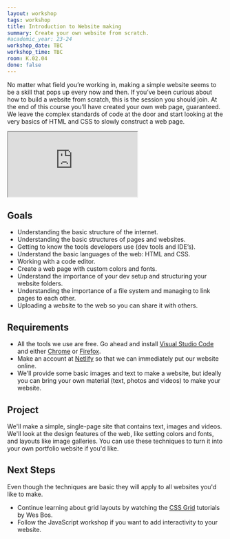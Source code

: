 ```yaml
---
layout: workshop
tags: workshop
title: Introduction to Website making
summary: Create your own website from scratch.
#academic_year: 23-24
workshop_date: TBC
workshop_time: TBC
room: K.02.04
done: false
---
```


No matter what field you’re working in, making a simple website seems to be a skill that pops up every now and then. If you’ve been curious about how to build a website from scratch, this is the session you should join. At the end of this course you’ll have created your own web page, guaranteed. We leave the complex standards of code at the door and start looking at the very basics of HTML and CSS to slowly construct a web page.

<div class="embed-responsive embed-responsive-16by9">
  <iframe class="embed-responsive-item" src="https://www.youtube.com/embed/cmdcECj7_V0"></iframe>
</div>

## Goals

- Understanding the basic structure of the internet.
- Understanding the basic structures of pages and websites.
- Getting to know the tools developers use (dev tools and IDE’s).
- Understand the basic languages of the web: HTML and CSS.
- Working with a code editor.
- Create a web page with custom colors and fonts.
- Understand the importance of your dev setup and structuring your website folders.
- Understanding the importance of a file system and managing to link pages to each other.
- Uploading a website to the web so you can share it with others.

## Requirements

- All the tools we use are free. Go ahead and install [Visual Studio Code](https://code.visualstudio.com/) and either [Chrome](https://google.com/chrome) or [Firefox](https://www.mozilla.org/firefox).
- Make an account at [Netlify](https://netlify.com/) so that we can immediately put our website online.
- We'll provide some basic images and text to make a website, but ideally you can bring your own material (text, photos and videos) to make your website.

## Project

We'll make a simple, single-page site that contains text, images and videos. We'll look at the design features of the web, like setting colors and fonts, and layouts like image galleries. You can use these techniques to turn it into your own portfolio website if you'd like.

## Next Steps

Even though the techniques are basic they will apply to all websites you'd like to make.

- Continue learning about grid layouts by watching the [CSS Grid](https://cssgrid.io/) tutorials by Wes Bos.
- Follow the JavaScript workshop if you want to add interactivity to your website.
